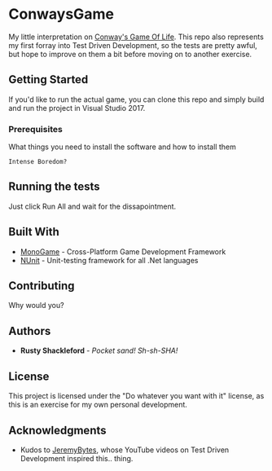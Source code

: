 # ConwaysGame

My little interpretation on [Conway's Game Of Life](https://en.wikipedia.org/wiki/Conway%27s_Game_of_Life).  This repo also represents my first forray into Test Driven Development, so the tests are pretty awful, but hope to improve on them a bit before moving on to another exercise.

## Getting Started

If you'd like to run the actual game, you can clone this repo and simply build and run the project in Visual Studio 2017.

### Prerequisites

What things you need to install the software and how to install them

```
Intense Boredom?
```


## Running the tests

Just click Run All and wait for the dissapointment.


## Built With

* [MonoGame](http://www.monogame.net/) - Cross-Platform Game Development Framework
* [NUnit](https://nunit.org/) - Unit-testing framework for all .Net languages

## Contributing

Why would you?

## Authors

* **Rusty Shackleford** - *Pocket sand! Sh-sh-SHA!*


## License

This project is licensed under the "Do whatever you want with it" license, as this is an exercise for my own personal development.

## Acknowledgments

* Kudos to [JeremyBytes](https://www.youtube.com/channel/UC6WpUVfD0nHbhqnmzuMZCDw), whose YouTube videos on Test Driven Development inspired this.. thing.

